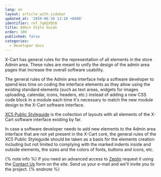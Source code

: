 ```yaml
---
lang: en
layout: article_with_sidebar
updated_at: '2019-06-10 13:18 +0400'
identifier: ref_7qNZXQh8
title: Admin Style Guide
order: 100
published: false
categories:
  - Developer docs
---
```

X-Cart has general rules for the representation of all elements in the store Admin area. These rules are meant to unify the design of the admin area pages that increase the overall software usability. 

The general rules of the Admin area interface help a software developer to spend less time on coding the interface elements as they allow using the existing standard elements (such as text areas, widgets for images uploading, calendar, icons, headers, etc.) instead of adding a new CSS code block in a module each time it's necessary to match the new module design to the X-Cart software interface. 

[XC5 Public Styleguide](https://scene.zeplin.io/project/5ac1db69e02ea18d99ddf20a "Admin Style Guide") is the collection of layouts with all elements of the X-Cart software interface existing by far. 

In case a software developer needs to add new elements to the Admin area interface that are not yet present in the X-Cart core, the general rules of the XC5 Public Styleguide should be taken as a basis for the elements creation including but not limited to complying with the marked indents inside and outside elements, the sizes and the colors of fonts, buttons and icons, etc.

{% note info %}
If you need an advanced access to [Zeplin](https://zeplin.io/ "Admin Style Guide") request it using the [Contact Us](https://www.x-cart.com/contact-us.html "Admin Style Guide") form on the site. Send us your e-mail and we'll invite you to the project.
{% endnote %}
